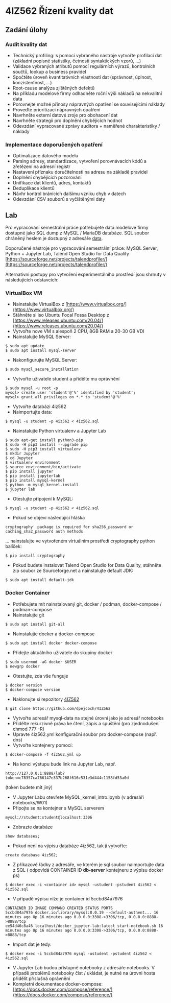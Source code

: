 # 4IZ562 Řízení kvality dat

## Zadání úlohy

### Audit kvality dat
* Technický profiling: s pomocí vybraného nástroje vytvořte profilaci dat (základní popisné statistiky, četnosti syntaktických vzorů, ...)
* Validace vybraných atributů pomocí regulárních výrazů, kontrolních součtů, lookup a business pravidel
* Spočtěte úroveň kvantitativních vlastností dat (správnost, úplnost, konzistentnost, ...)
* Root-cause analýza zjištěných defektů
* Na příkladu modelové firmy odhadněte roční výši nákladů na nekvalitní data
* Porovnejte možné přínosy nápravných opatření se souvisejícími náklady
* Proveďte prioritizaci nápravných opatření
* Navrhněte externí datové zroje pro obohacení dat
* Navrhněte strategii pro doplnění chybějících hodnot
* Odevzdání vypracované zprávy auditora + naměřené charakteristiky / náklady

### Implementace doporučených opatření
* Optimalizace datového modelu
* Parsing adresy, standardizace, vytvoření porovnávacích kódů a zřetězení na adresní registr
* Nastavení příznaku doručitelnosti na adresu na základě pravidel
* Doplnění chybějících pozorování
* Unifikace dat klientů, adres, kontaktů
* Deduplikace klientů
* Návhr kontrol bránících dalšímu vzniku chyb v datech
* Odevzdání CSV souborů s vyčištěnými daty

## Lab

Pro vypracování semestrální práce potřebujete data modelové firmy dostupné jako SQL dump z MySQL / MariaDB databáze. SQL soubor chráněný heslem je dostupný z adresáře [data](data/4iz562.zip).

Doporučené nástroje pro vypracování semestrální práce: MySQL Server, Python + Jupyter Lab, Talend Open Studio for Data Quality [https://sourceforge.net/projects/talendprofiler/](https://sourceforge.net/projects/talendprofiler/)

Alternativní postupy pro vytvoření experimentálního prostředí jsou shrnuty v následujících odstavcích: 

### VirtualBox VM

* Nainstalujte VirtualBox z [https://www.virtualbox.org/](https://www.virtualbox.org/)
* Stáhněte si iso Ubuntu Focal Fossa Desktop z [https://www.releases.ubuntu.com/20.04/](https://www.releases.ubuntu.com/20.04/)
* Vytvořte nove VM s alespoň 2 CPU, 8GB RAM a 20-30 GB VDI
* Nainstalujte MySQL Server:
```
$ sudo apt update
$ sudo apt install mysql-server
```
* Nakonfigurujte MySQL Server:
```
$ sudo mysql_secure_installation
```
* Vytvořte uživatele student a přidělte mu oprávnění
```
$ sudo mysql -u root -p
mysql> create user 'student'@'%' identified by 'student';
mysql> grant all privileges on *.* to 'student'@'%'
```
* Vytvořte databázi 4iz562
* Naimportujte data:
```
$ mysql -u student -p 4iz562 < 4iz562.sql
```
* Nainstalujte Python virtualenv a Jupyter Lab
```
$ sudo apt-get install python3-pip
$ sudo -H pip3 install --upgrade pip
$ sudo -H pip3 install virtualenv
$ mkdir Jupyter
$ cd Jupyter
$ virtualenv environment
$ source environment/bin/activate
$ pip install jupyter
$ pip install jupyterlab
$ pip install mysql-kernel
$ python -m mysql_kernel.install
$ jupyter lab
```
* Otestujte připojení k MySQL:
```
$ mysql -u student -p 4iz562 < 4iz562.sql
```
* Pokud se objeví následující hláška
```
cryptography' package is required for sha256_password or caching_sha2_password auth methods
```
... nainstalujte ve vytvořeném virtuálním prostředí cryptography python balíček:
```
$ pip install cryptography
```
* Pokud budete instalovat Talend Open Studio for Data Quality, stáhněte zip soubor ze Sourceforge.net a nainstalujte default JDK:
```
$ sudo apt install default-jdk
```

### Docker Container

* Potřebujete mít nainstalovaný git, docker / podman, docker-compose / podman-compose
* Nainstalujte git
```
$ sudo apt install git-all
```
* Nainstalujte docker a docker-compose
```
$ sudo apt install docker docker-compose
```
* Přidejte aktuálního uživatele do skupiny docker
```
$ sudo usermod -aG docker $USER
$ newgrp docker
```
* Otestujte, zda vše funguje
```
$ docker version
$ docker-compose version
```
* Naklonujte si repozitory [4IZ562](https://github.com/dpejcoch/4IZ562)
```
$ git clone https://github.com/dpejcoch/4IZ562
```
* Vytvořte adresář mysql-data na stejné úrovni jako je adresář notebooks
* Přidělte rekurzivně práva ke čtení, zápis a spuštění (pro zjednodušení chmod 777 -R)
* Upravte 4iz562.yml konfigurační soubor pro docker-compose (např. dns)
* Vytvořte kontejnery pomocí:
```
$ docker-compose -f 4iz562.yml up
```
* Na konci výstupu bude link na Jupyter Lab, např.
```
http://127.0.0.1:8888/lab?token=c78357ca766147e337b268f616c531e3d444c1158fd53a0d
```
(token budete mít jiný)
* V Jupyter Labu otevřete MySQL_kernel_intro.ipynb (v adresáři notebooks/W01)
* Připojte se na kontejner s MySQL serverem
```
mysql://student:student@localhost:3306
```
* Zobrazte databáze
```
show databases;
```
* Pokud není na výpisu databáze 4iz562, tak ji vytvořte:
```
create database 4iz562;
```
* Z příkazové řádky z adresáře, ve kterém je sql soubor naimportujte data z SQL (<container id> odpovídá CONTAINER ID **db-server** kontejneru z výpisu docker ps)
```
$ docker exec -i <container id> mysql -ustudent -pstudent 4iz562 < 4iz562.sql
```
* V případě výpisu níže je container id 5ccbd84a7976
```
CONTAINER ID IMAGE COMMAND CREATED STATUS PORTS
5ccbd84a7976 docker.io/library/mysql:8.0.19 --default-authent... 16 minutes ago Up 16 minutes ago 0.0.0.0:3308->3306/tcp, 0.0.0.0:8888->8888/tcp
ee54d46c8a46 localhost/docker_jupyter-lab:latest start-notebook.sh 16 minutes ago Up 16 minutes ago 0.0.0.0:3308->3306/tcp, 0.0.0.0:8888->8888/tcp
```
* Import dat je tedy:
```
$ docker exec -i 5ccbd84a7976 mysql -ustudent -pstudent 4iz562 < 4iz562.sql
```
* V Jupyter Lab budou přístupné notebooky z adresáře notebooks. V případě problémů notebooky číst / ukládat, je nutné na úrovni hosta přidělit příslušná oprávnění
* Kompletní dokumentace docker-compose: [https://docs.docker.com/compose/reference/](https://docs.docker.com/compose/reference/)

